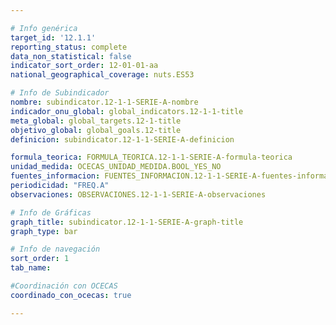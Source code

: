 ```yaml
---

# Info genérica
target_id: '12.1.1'
reporting_status: complete
data_non_statistical: false
indicator_sort_order: 12-01-01-aa
national_geographical_coverage: nuts.ES53

# Info de Subindicador
nombre: subindicator.12-1-1-SERIE-A-nombre
indicador_onu_global: global_indicators.12-1-1-title
meta_global: global_targets.12-1-title
objetivo_global: global_goals.12-title
definicion: subindicator.12-1-1-SERIE-A-definicion

formula_teorica: FORMULA_TEORICA.12-1-1-SERIE-A-formula-teorica
unidad_medida: OCECAS_UNIDAD_MEDIDA.BOOL_YES_NO
fuentes_informacion: FUENTES_INFORMACION.12-1-1-SERIE-A-fuentes-informacion
periodicidad: "FREQ.A"
observaciones: OBSERVACIONES.12-1-1-SERIE-A-observaciones

# Info de Gráficas
graph_title: subindicator.12-1-1-SERIE-A-graph-title
graph_type: bar

# Info de navegación
sort_order: 1
tab_name:

#Coordinación con OCECAS
coordinado_con_ocecas: true

---
```


